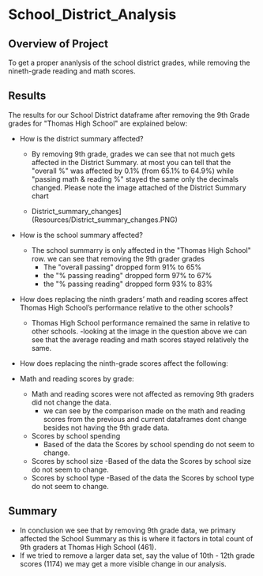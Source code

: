 # School_District_Analysis

## Overview of Project
To get a proper ananlysis of the school district grades, while removing the nineth-grade reading and math scores.
	

## Results
The results for our School District dataframe after removing the 9th Grade grades for "Thomas High School" are explained below:

- How is the district summary affected?
	* By removing 9th grade, grades we can see that not much gets affected in the District Summary. at most you can tell that
		the "overall %" was affected by 0.1% (from 65.1% to 64.9%) while "passing math & reading %" stayed the same only the decimals changed. Please note the image 	attached of the District Summary chart
		
	* District_summary_changes](Resources/District_summary_changes.PNG)
		
- How is the school summary affected?
	* The school summarry is only affected in the "Thomas High School" row. we can see that removing the 9th grader grades
		- The "overall passing" dropped form 91% to 65%
		- the "% passing reading" dropped form 97% to 67%
		- the "% passing reading" dropped form 93% to 83%

- How does replacing the ninth graders’ math and reading scores affect Thomas High School’s performance relative to the other schools?
	* Thomas High School performance remained the same in relative to other schools.
		-looking at the image in the question above we can see that the average reading and math scores stayed relatively the same.

		
- How does replacing the ninth-grade scores affect the following:
- Math and reading scores by grade:
	* Math and reading scores were not affected as removing 9th graders did not change the data.
		- we can see by the comparison made on the math and reading scores from the previous and current dataframes dont change
		besides not having the 9th grade data.
	* Scores by school spending
		- Based of the data the Scores by school spending do not seem to change.
	* Scores by school size
		-Based of the data the Scores by school size do not seem to change.
	* Scores by school type
		-Based of the data the Scores by school type do not seem to change.

	
## Summary
- In conclusion we see that by removing 9th grade data, we primary affected the School Summary as this is where it factors in
	total count of 9th graders at Thomas High School (461). 
- If we tried to remove a larger data set, say the value of 10th - 12th grade scores (1174) we may get a more visible 
	change in our analysis.
   
